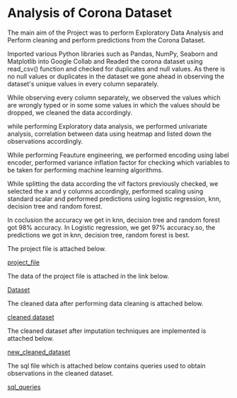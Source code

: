 # Analysis of Corona Dataset

The main aim of the Project was to perform Exploratory Data Analysis and Perform cleaning and perform predictions from the Corona Dataset.

Imported various Python libraries such as Pandas, NumPy, Seaborn and Matplotlib into Google Collab and Readed the corona dataset using read_csv() function and checked for duplicates and null values. As there is no null values or duplicates in the dataset we gone ahead in observing the dataset's unique values in every column separately.

While observing every column separately, we observed the values which are wrongly typed or in some some values in which the values should be dropped, we cleaned the data accordingly.

while performing Exploratory data analysis, we performed univariate analysis, correlation between data using heatmap and listed down the observations accordingly.

While performing Feauture engineering, we performed encoding using label encoder, performed variance inflation factor for checking which variables to be taken for performing machine learning algorithms.

While splitting the data according the vif factors previously checked, we selected the x and y columns accordingly, performed scaling using standard scalar and performed predictions using logistic regression, knn, decision tree and random forest.

In coclusion the accuracy we get in knn, decision tree and random forest got 98% accuracy. In Logistic regression, we get 97% accuracy.so, the predictions we got in knn, decision tree, random forest is best.

The project file is attached below.

[project_file](https://github.com/Vara9/covid-analysis/blob/main/ml%20project%202/ML%20project2.ipynb)

The data of the project file is attached in the link below.

[Dataset](https://github.com/Vara9/covid-analysis/blob/main/ml%20project%202/corona_tested_006.csv)

The cleaned data after performing data cleaning is attached below.

[cleaned dataset](https://github.com/Vara9/covid-analysis/blob/main/ml%20project%202/cleaned_covid_dataset.csv)

The cleaned dataset after imputation techniques are implemented is attached below.

[new_cleaned_dataset](https://github.com/Vara9/covid-analysis/blob/main/ml%20project%202/new_cleaned_covid_dataset.csv)

The sql file which is attached below contains queries used to obtain observations in the cleaned dataset.

[sql_queries](https://github.com/Vara9/covid-analysis/blob/main/ml%20project%202/sql_queries.sql)
